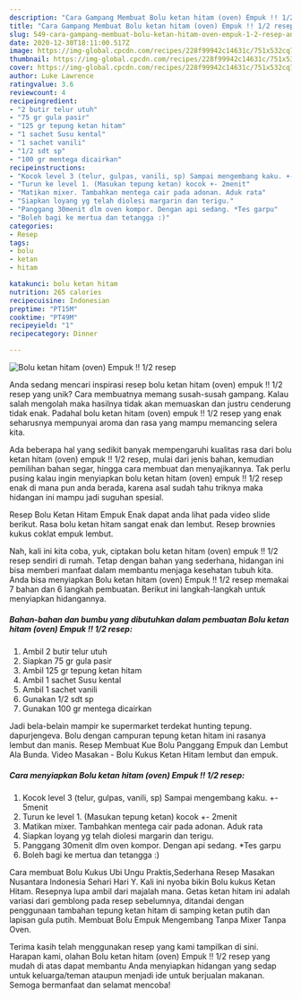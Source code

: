 ```yaml
---
description: "Cara Gampang Membuat Bolu ketan hitam (oven) Empuk !! 1/2 resep Anti Gagal"
title: "Cara Gampang Membuat Bolu ketan hitam (oven) Empuk !! 1/2 resep Anti Gagal"
slug: 549-cara-gampang-membuat-bolu-ketan-hitam-oven-empuk-1-2-resep-anti-gagal
date: 2020-12-30T18:11:00.517Z
image: https://img-global.cpcdn.com/recipes/228f99942c14631c/751x532cq70/bolu-ketan-hitam-oven-empuk-12-resep-foto-resep-utama.jpg
thumbnail: https://img-global.cpcdn.com/recipes/228f99942c14631c/751x532cq70/bolu-ketan-hitam-oven-empuk-12-resep-foto-resep-utama.jpg
cover: https://img-global.cpcdn.com/recipes/228f99942c14631c/751x532cq70/bolu-ketan-hitam-oven-empuk-12-resep-foto-resep-utama.jpg
author: Luke Lawrence
ratingvalue: 3.6
reviewcount: 4
recipeingredient:
- "2 butir telur utuh"
- "75 gr gula pasir"
- "125 gr tepung ketan hitam"
- "1 sachet Susu kental"
- "1 sachet vanili"
- "1/2 sdt sp"
- "100 gr mentega dicairkan"
recipeinstructions:
- "Kocok level 3 (telur, gulpas, vanili, sp) Sampai mengembang kaku. +- 5menit"
- "Turun ke level 1. (Masukan tepung ketan) kocok +- 2menit"
- "Matikan mixer. Tambahkan mentega cair pada adonan. Aduk rata"
- "Siapkan loyang yg telah diolesi margarin dan terigu."
- "Panggang 30menit dlm oven kompor. Dengan api sedang. *Tes garpu"
- "Boleh bagi ke mertua dan tetangga :)"
categories:
- Resep
tags:
- bolu
- ketan
- hitam

katakunci: bolu ketan hitam 
nutrition: 265 calories
recipecuisine: Indonesian
preptime: "PT15M"
cooktime: "PT49M"
recipeyield: "1"
recipecategory: Dinner

---
```



![Bolu ketan hitam (oven) Empuk !! 1/2 resep](https://img-global.cpcdn.com/recipes/228f99942c14631c/751x532cq70/bolu-ketan-hitam-oven-empuk-12-resep-foto-resep-utama.jpg)

Anda sedang mencari inspirasi resep bolu ketan hitam (oven) empuk !! 1/2 resep yang unik? Cara membuatnya memang susah-susah gampang. Kalau salah mengolah maka hasilnya tidak akan memuaskan dan justru cenderung tidak enak. Padahal bolu ketan hitam (oven) empuk !! 1/2 resep yang enak seharusnya mempunyai aroma dan rasa yang mampu memancing selera kita.

Ada beberapa hal yang sedikit banyak mempengaruhi kualitas rasa dari bolu ketan hitam (oven) empuk !! 1/2 resep, mulai dari jenis bahan, kemudian pemilihan bahan segar, hingga cara membuat dan menyajikannya. Tak perlu pusing kalau ingin menyiapkan bolu ketan hitam (oven) empuk !! 1/2 resep enak di mana pun anda berada, karena asal sudah tahu triknya maka hidangan ini mampu jadi suguhan spesial.

Resep Bolu Ketan Hitam Empuk Enak dapat anda lihat pada video slide berikut. Rasa bolu ketan hitam sangat enak dan lembut. Resep brownies kukus coklat empuk lembut.


Nah, kali ini kita coba, yuk, ciptakan bolu ketan hitam (oven) empuk !! 1/2 resep sendiri di rumah. Tetap dengan bahan yang sederhana, hidangan ini bisa memberi manfaat dalam membantu menjaga kesehatan tubuh kita. Anda bisa menyiapkan Bolu ketan hitam (oven) Empuk !! 1/2 resep memakai 7 bahan dan 6 langkah pembuatan. Berikut ini langkah-langkah untuk menyiapkan hidangannya.

<!--inarticleads1-->

##### Bahan-bahan dan bumbu yang dibutuhkan dalam pembuatan Bolu ketan hitam (oven) Empuk !! 1/2 resep:

1. Ambil 2 butir telur utuh
1. Siapkan 75 gr gula pasir
1. Ambil 125 gr tepung ketan hitam
1. Ambil 1 sachet Susu kental
1. Ambil 1 sachet vanili
1. Gunakan 1/2 sdt sp
1. Gunakan 100 gr mentega dicairkan


Jadi bela-belain mampir ke supermarket terdekat hunting tepung. dapurjengeva. Bolu dengan campuran tepung ketan hitam ini rasanya lembut dan manis. Resep Membuat Kue Bolu Panggang Empuk dan Lembut Ala Bunda. Video Masakan - Bolu Kukus Ketan Hitam lembut dan empuk. 

<!--inarticleads2-->

##### Cara menyiapkan Bolu ketan hitam (oven) Empuk !! 1/2 resep:

1. Kocok level 3 (telur, gulpas, vanili, sp) Sampai mengembang kaku. +- 5menit
1. Turun ke level 1. (Masukan tepung ketan) kocok +- 2menit
1. Matikan mixer. Tambahkan mentega cair pada adonan. Aduk rata
1. Siapkan loyang yg telah diolesi margarin dan terigu.
1. Panggang 30menit dlm oven kompor. Dengan api sedang. *Tes garpu
1. Boleh bagi ke mertua dan tetangga :)


Cara membuat Bolu Kukus Ubi Ungu Praktis,Sederhana Resep Masakan Nusantara Indonesia Sehari Hari Y. Kali ini nyoba bikin Bolu kukus Ketan Hitam. Resepnya lupa ambil dari majalah mana. Getas ketan hitam ini adalah variasi dari gemblong pada resep sebelumnya, ditandai dengan penggunaan tambahan tepung ketan hitam di samping ketan putih dan lapisan gula putih. Membuat Bolu Empuk Mengembang Tanpa Mixer Tanpa Oven. 

Terima kasih telah menggunakan resep yang kami tampilkan di sini. Harapan kami, olahan Bolu ketan hitam (oven) Empuk !! 1/2 resep yang mudah di atas dapat membantu Anda menyiapkan hidangan yang sedap untuk keluarga/teman ataupun menjadi ide untuk berjualan makanan. Semoga bermanfaat dan selamat mencoba!
